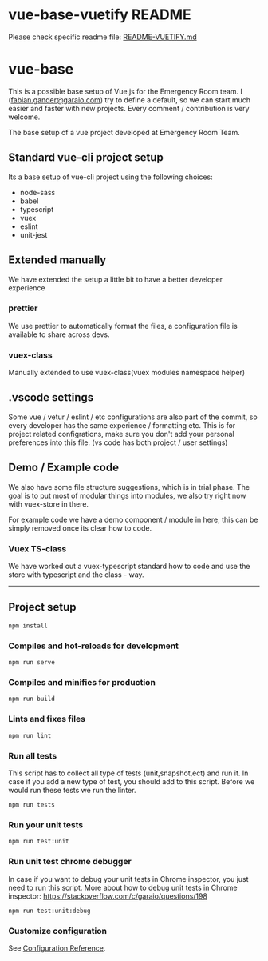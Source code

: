 # vue-base-vuetify README

Please check specific readme file: [README-VUETIFY.md](./README-VUETIFY.md)

# vue-base

This is a possible base setup of Vue.js for the Emergency Room team.
I (fabian.gander@garaio.com) try to define a default, so we can start much easier and faster with new projects.
Every comment / contribution is very welcome.

The base setup of a vue project developed at Emergency Room Team.

## Standard vue-cli project setup

Its a base setup of vue-cli project using the following choices:

* node-sass
* babel
* typescript
* vuex
* eslint
* unit-jest

## Extended manually

We have extended the setup a little bit to have a better developer experience

### prettier

We use prettier to automatically format the files, a configuration file is available to share across devs.

### vuex-class

Manually extended to use vuex-class(vuex modules namespace helper)

## .vscode settings

Some vue / vetur / eslint / etc configurations are also part of the commit, so every developer has the same experience / formatting etc.
This is for project related configrations, make sure you don't add your personal preferences into this file. (vs code has both project / user settings)

## Demo / Example code

We also have some file structure suggestions, which is in trial phase.
The goal is to put most of modular things into modules, we also try right now with vuex-store in there.

For example code we have a demo component / module in here, this can be simply removed once its clear how to code.

### Vuex TS-class

We have worked out a vuex-typescript standard how to code and use the store with typescript and the class - way.

---------------------------------------

## Project setup

``` 
npm install
```

### Compiles and hot-reloads for development

``` 
npm run serve
```

### Compiles and minifies for production

``` 
npm run build
```

### Lints and fixes files

``` 
npm run lint
```

### Run all tests

This script has to collect all type of tests (unit,snapshot,ect) and run it.
In case if you add a new type of test, you should add to this script.
Before we would run these tests we run the linter.

``` 
npm run tests
```

### Run your unit tests

``` 
npm run test:unit
```

### Run unit test chrome debugger

In case if you want to debug your unit tests in Chrome inspector, you just need to run this script.
More about how to debug unit tests in Chrome inspector: <https://stackoverflow.com/c/garaio/questions/198>

``` 
npm run test:unit:debug
```

### Customize configuration

See [Configuration Reference](https://cli.vuejs.org/config/).
